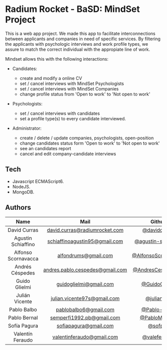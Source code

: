 # Radium Rocket - BaSD: MindSet Project

This is a web app project.
We made this app to facilitate interconnections between applicants and companies in need of specific services.
By filtering the applicants with psychologic interviews and work profile types, we assure to match the correct individual with the appropiate line of work.

Mindset allows this with the following interactions:

- Candidates:
    - create and modify a online CV
    - set / cancel interviews with MindSet Psychologists
    - set / cancel interviews with MindSet Companies
    - change profile status from 'Open to work' to 'Not open to work'

- Psychologists:
    - set / cancel interviews with candidates
    - set a profile type(s) to every candidate interviewed.

- Administrator:
    - create / delete / update companies, psychologists, open-position
    - change candidates status form 'Open to work' to 'Not open to work'
    - see an candidates report
    - cancel and edit company-candidate interviews


## Tech

- Javascript ECMAScript6.
- NodeJS.
- MongoDB.

## Authors
| Name  | Mail | Github
| :-----: | :-----: | :-----: |
| David Curras | david.curras@radiumrocket.com | [@davidcurras](https://github.com/davidcurras)
| Agustin Schiaffino | schiaffinoagustin95@gmail.com | [@agustin-schiaffino](https://github.com/agustin-schiaffino)
| Alfonso Scornavacca | alfondrums@gmail.com | [@AlfonsoScornavacca](https://github.com/AlfonsoScornavacca)
| Andrés Céspedes | andres.pablo.cespedes@gmail.com | [@AndresCespedes23](https://github.com/AndresCespedes23)
| Guido Glielmi | guidoglielmi@gmail.com | [@GuidoGlielmi](https://github.com/GuidoGlielmi)
| Julián Vicente | julian.vicente97s@gmail.com | [@julianv97](https://github.com/julianv97)
| Pablo Balbo | pablobalbo6@gmail.com | [@Pablo-Balbo](https://github.com/Pablo-Balbo)
| Pablo Bernal | semperfi1992.pb@gmail.com | [@PabloMBernal](https://github.com/PabloMBernal)
| Sofía Pagura | sofiapagura@gmail.com | [@sofpag](https://github.com/sofpag/sofpag)
| Valentín Feraudo | valentinferaudo@gmail.com | [@valeferaudo](https://github.com/valeferaudo)
